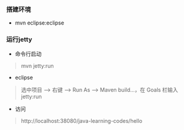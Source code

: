 ### 搭建环境
* mvn eclipse:eclipse

### 运行jetty
* 命令行启动
>mvn jetty:run
* eclipse
>选中项目 --> 右键 --> Run As --> Maven build...，在 Goals 栏输入 jetty:run
* 访问
>http://localhost:38080/java-learning-codes/hello
